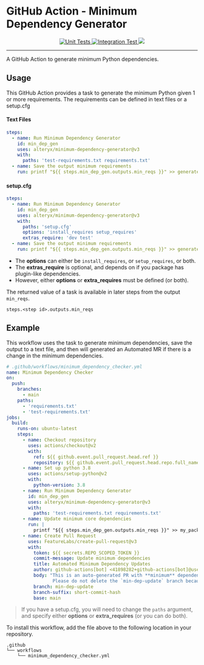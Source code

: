 # GitHub Action - Minimum Dependency Generator

<p align="center">
    <a href="https://github.com/alteryx/minimum-dependency-generator/actions/workflows/unit_tests.yml" target="_blank">
        <img src="https://github.com/alteryx/minimum-dependency-generator/actions/workflows/unit_tests.yml/badge.svg" alt="Unit Tests" />
    </a>
    <a href="https://github.com/alteryx/minimum-dependency-generator/actions/workflows/integration_tests.yml" target="_blank">
        <img src="https://github.com/alteryx/minimum-dependency-generator/actions/workflows/integration_tests.yml/badge.svg" alt="Integration Test" />
    </a>
  <a href="https://codecov.io/gh/alteryx/minimum-dependency-generator">
    <img src="https://codecov.io/gh/alteryx/minimum-dependency-generator/branch/main/graph/badge.svg?token=vRKBsaltyL"/>
  </a>
</p>
<hr>

A GitHub Action to generate minimum Python dependencies.

## Usage

This GitHub Action provides a task to generate the minimum Python given 1 or more requirements. The requirements can be defined in text files or a setup.cfg

#### Text Files
```yaml
steps:
  - name: Run Minimum Dependency Generator
    id: min_dep_gen
    uses: alteryx/minimum-dependency-generator@v3
    with:
      paths: 'test-requirements.txt requirements.txt'
  - name: Save the output minimum requirements
    run: printf "${{ steps.min_dep_gen.outputs.min_reqs }}" >> generated-min-reqs.txt
```

#### setup.cfg

```yaml
steps:
  - name: Run Minimum Dependency Generator
    id: min_dep_gen
    uses: alteryx/minimum-dependency-generator@v3
    with:
      paths: 'setup.cfg'
      options: 'install_requires setup_requires'
      extras_require: 'dev test'
  - name: Save the output minimum requirements
    run: printf "${{ steps.min_dep_gen.outputs.min_reqs }}" >> generated-min-reqs.txt
```
- The **options** can either be `install_requires`, or `setup_requires`, or both. 
- The **extras_require** is optional, and depends on if you package has plugin-like dependencies. 
- However, either **options** or **extra_requires** must be defined (or both). 

The returned value of a task is available in later steps from the output `min_reqs`.

```
steps.<step id>.outputs.min_reqs
```

## Example

This workflow uses the task to generate minimum dependencies, save the output to a text file, and then will generated an Automated MR if there is a change in the minimum dependencies.

```yaml
# .github/workflows/minimum_dependency_checker.yml
name: Minimum Dependency Checker
on:
  push:
    branches:
      - main
    paths:
      - 'requirements.txt'
      - 'test-requirements.txt'
jobs:
  build:
    runs-on: ubuntu-latest
    steps:
      - name: Checkout repository
        uses: actions/checkout@v2
        with:
          ref: ${{ github.event.pull_request.head.ref }}
          repository: ${{ github.event.pull_request.head.repo.full_name }}
      - name: Set up python 3.8
        uses: actions/setup-python@v2
        with:
          python-version: 3.8
      - name: Run Minimum Dependency Generator
        id: min_dep_gen
        uses: alteryx/minimum-dependency-generator@v3
        with:
          paths: 'test-requirements.txt requirements.txt'
      - name: Update minimum core dependencies
        run: |
          printf "${{ steps.min_dep_gen.outputs.min_reqs }}" >> my_package/deps/minimum_requirements.txt
      - name: Create Pull Request
        uses: FeatureLabs/create-pull-request@v3
        with:
          token: ${{ secrets.REPO_SCOPED_TOKEN }}
          commit-message: Update minimum dependencies
          title: Automated Minimum Dependency Updates
          author: github-actions[bot] <41898282+github-actions[bot]@users.noreply.github.com>
          body: "This is an auto-generated PR with **minimum** dependency updates.
                 Please do not delete the `min-dep-update` branch because it's needed by the auto-dependency bot."
          branch: min-dep-update
          branch-suffix: short-commit-hash
          base: main
```

> If you have a setup.cfg, you will need to change the `paths` argument, and specify either **options** or **extra_requires** (or you can do both).
           
To install this workflow, add the file above to the following location in your repository.

```
.github
└── workflows
    └── minimum_dependency_checker.yml
```
